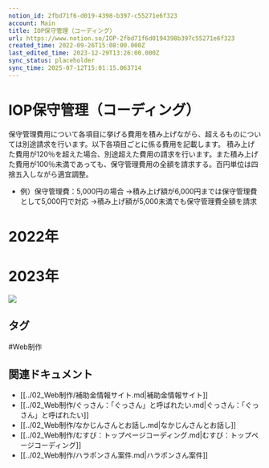 ```yaml
---
notion_id: 2fbd71f6-d019-4398-b397-c55271e6f323
account: Main
title: IOP保守管理（コーディング）
url: https://www.notion.so/IOP-2fbd71f6d0194398b397c55271e6f323
created_time: 2022-09-26T15:08:00.000Z
last_edited_time: 2023-12-29T13:26:00.000Z
sync_status: placeholder
sync_time: 2025-07-12T15:01:15.063714
---
```

# IOP保守管理（コーディング）

  保守管理費用について各項目に挙げる費用を積み上げながら、超えるものについては別途請求を行います。以下各項目ごとに係る費用を記載します。
積み上げた費用が120％を超えた場合、別途超えた費用の請求を行います。また積み上げた費用が100％未満であっても、保守管理費用の全額を請求する。百円単位は四捨五入しながら適宜調整。
  - 例）保守管理費：5,000円の場合
→積み上げ額が6,000円までは保守管理費として5,000円で対応
→積み上げ額が5,000未満でも保守管理費全額を請求
  
  # 2022年
  # 2023年
  ![](https://prod-files-secure.s3.us-west-2.amazonaws.com/736adce6-a3a4-4a64-9f74-d9aa055c96d2/b7eaeee7-8c32-4472-88d8-0c0dd6644b15/Untitled.png?X-Amz-Algorithm=AWS4-HMAC-SHA256&X-Amz-Content-Sha256=UNSIGNED-PAYLOAD&X-Amz-Credential=ASIAZI2LB4662AW2JYZS%2F20250719%2Fus-west-2%2Fs3%2Faws4_request&X-Amz-Date=20250719T042328Z&X-Amz-Expires=3600&X-Amz-Security-Token=IQoJb3JpZ2luX2VjEIT%2F%2F%2F%2F%2F%2F%2F%2F%2F%2FwEaCXVzLXdlc3QtMiJGMEQCIBUezpyd85RwW1cHqZMNnWEgtxEM27JybIcfN%2BsOANNGAiAPqBhEGnzY0SJ4SHqUncOx%2BqfoF1Xp%2B35wwZZ8yEhJLSqIBAid%2F%2F%2F%2F%2F%2F%2F%2F%2F%2F8BEAAaDDYzNzQyMzE4MzgwNSIMjxdcRjGSmO6sz85uKtwDazqtSBlQBuZWpEncWRfMEN%2F78FVRV3ATwo%2Bx933H7U3ZBiarTiC78Z3RE34s6Zf1baEdVF1eLKC5rf7ma1sL9jvZDyoQyHFoXJnRgpGf4lnCSVp8MDjeImdWzXWfSlWdw4arimgU0Y84tJCh3aL8%2B1pbV57MEee%2FzQ0QtYtTUNRcMIIh%2FOBzEu8WfItCXeBuaK1U9V%2BhOIqhZD1WMMGpqiXs2jo%2BIAKXqgJoKu2FfH4KPsK8Ep6BBqCsGt7OatinNcmjvYGz9gQn7AoZE4nmkPUZGOWOxHIT4Z6ub6NI%2BwGARtScr1TvwNT%2BNEEc5V%2FyjUzHWChhWs9KXMQjFqSPBxxNSNtLGwprCVuyeHTLqI5iXXd4wEfGbd4Tw2Y2TfmnJpR%2BA92MfHaHWE9J70LbYjuHw036tucgpQjfqJZdZjztxm4R0wKRx7%2FE0VHlzgfYLKhZPD0lOv295dsOsE%2FRdtokJ0NYM21O6cxukPiMnEQX15SJG35RG63U79w%2FWWU%2FjcnbM%2FRUDInLsmSNGl91fOwwnGWIAkpdT7PtqjXkhkh1nm%2BOBfTc3nYPr%2FPfjhB1RGdaXj4GVTJtgIWxCAfnP3JgbRv1FdJb%2FqXf334i0Rmb3veeYDogRqgwgukwmarswwY6pgEj0oska08U2Jrpl%2BaIrTMvYCqwciwRRxB%2FW3XP6%2B2w2KoMLVfhdJK1JbM9ZmxWnfDwM2bsXnueKTL83i2T9WMFG2vaHIE3cLGTixTJgPro2mSCH1%2FCMsGNapZc50OxAUxkWBAeuSBLr2CnFxi8ky04BM6MaRUCdXJV9DhJa0I24UDH%2BSU0Y7RBGKgTeb79oueXLfSDx9Arewz2%2BHUQdeXz7UgxiT7u&X-Amz-Signature=9008134d369eee48a1fccde2c71d255c00f8a781758fa40c9fa9d33553c4b6bb&X-Amz-SignedHeaders=host&x-amz-checksum-mode=ENABLED&x-id=GetObject)

## タグ

#Web制作 

## 関連ドキュメント

- [[../02_Web制作/補助金情報サイト.md|補助金情報サイト]]
- [[../02_Web制作/ぐっさん：「ぐっさん」と呼ばれたい.md|ぐっさん：「ぐっさん」と呼ばれたい]]
- [[../02_Web制作/なかじんさんとお話し.md|なかじんさんとお話し]]
- [[../02_Web制作/むすび：トップページコーディング.md|むすび：トップページコーディング]]
- [[../02_Web制作/ハラポンさん案件.md|ハラポンさん案件]]
